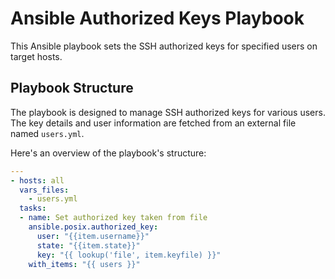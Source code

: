 # Ansible Authorized Keys Playbook

This Ansible playbook sets the SSH authorized keys for specified users on target hosts.

## Playbook Structure

The playbook is designed to manage SSH authorized keys for various users. The key details and user information are fetched from an external file named `users.yml`.

Here's an overview of the playbook's structure:

```yaml
---
- hosts: all
  vars_files:
    - users.yml
  tasks:
  - name: Set authorized key taken from file
    ansible.posix.authorized_key:
      user: "{{item.username}}"
      state: "{{item.state}}"
      key: "{{ lookup('file', item.keyfile) }}"
    with_items: "{{ users }}"
